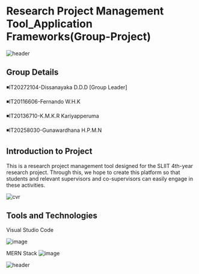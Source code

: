 # Research Project Management Tool_Application Frameworks(Group-Project)


![header](https://capsule-render.vercel.app/api?type=waving&color=0:4ee2f2,100:0b4f8f&height=250&section=header&text=Research%20Project%20Management%20Tool💻&fontSize=40&render&animation=fadeIn&fontAlignY=35)

## Group Details

◾️IT20272104-Dissanayaka D.D.D [Group Leader]

◾️IT20116606-Fernando W.H.K

◾️IT20136710-K.M.K.R Kariyapperuma

◾️IT20258030-Gunawardhana H.P.M.N

## Introduction to Project

This is a research project management tool designed for the SLIIT 4th-year research project. Through this, we hope to create this platform so that students and relevant supervisors and co-supervisors can easily engage in these activities.

![cvr](https://user-images.githubusercontent.com/71486601/171588964-4ae88799-5fb0-40fd-9d2b-3e43b6d233c6.jpg)

## Tools and Technologies

Visual Studio Code

![image](https://user-images.githubusercontent.com/71486601/171587945-b5e1b381-ca72-4219-b0cb-82e952795641.png)

MERN Stack
![image](https://user-images.githubusercontent.com/71486601/171588121-4fd87c45-342b-4d68-aba8-f0250faf18e8.png)

![header](https://capsule-render.vercel.app/api?type=waving&color=0:4ee2f2,100:0b4f8f&height=250&section=footer&text=Good%20Bye🙋‍♀️&fontSize=40&render&animation=fadeIn&fontAlignY=65)



